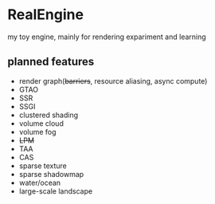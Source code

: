 # RealEngine

my toy engine, mainly for rendering expariment and learning

## planned features

* render graph(~~barriers~~, resource aliasing, async compute)
* GTAO
* SSR
* SSGI
* clustered shading
* volume cloud
* volume fog
* ~~LPM~~
* TAA
* CAS
* sparse texture
* sparse shadowmap
* water/ocean
* large-scale landscape